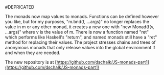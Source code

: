 #DEPRICATED

The monads now map values to monads. Functions can be defined however you like, but for my purposes, "m.bnd(f, ...args)" no longer replaces the value in m or any other monad, it creates a new one with "new Monad(f(v, ...args)" where v is the value of m. There is now a function named "ret" which performs like Haskell's "return", and named monads still have a "ret" method for replacing their values. The project stresses chains and trees of anonymous monads that only release values into the global environment if and when they are needed.

The new repository is at [https://github.com/dschalk/JS-monads-part1](https://github.com/dschalk/JS-monads-part1)



